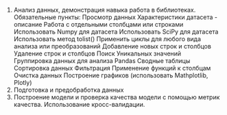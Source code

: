 1. Анализ данных, демонстрация навыка работа в библиотеках. 
Обязательные пункты: 
Просмотр данных 
Характеристики датасета - описание 
Работа с отдельными столбцами или строками 
Использовать Numpy для датасета 
Использовать SciPy для датасета 
Использовать метод tolist() 
Применить циклы для любого вида анализа или преобразований 
Добавление новых строк и столбцов 
Удаление строк и столбцов 
Поиск Уникальных значений 
Группировка данных для анализа Pandas 
Сводные таблицы 
Сортировка данных 
Фильтрация 
Применение функций к столбцам 
Очистка данных 
Построение графиков (использовать Mathplotlib, Plotly) 
2. Подготовка и предобработка данных 
3. Построение модели и проверка качества модели c помощью 
метрик качества. Использование кросс-валидации.
